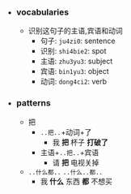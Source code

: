- ### vocabularies
  - 识别这句子的主语,宾语和动词
    - 句子: `ju4zi0`: sentence
    - 识别: `shi4bie2`: spot
    - 主语: `zhu3yu3`: subject
    - 宾语: `bin1yu3`: object
    - 动词: `dong4ci2`: verb
- ### patterns
  - 把
    - `..把..`+动词+了
      - 我  **把**  杯子  **打破了**
    - 主语+`..把..`+宾语
      - 请  **把**  电视关掉
  - `..什么都..` `..什么..都..`
    - 我  **什么**  东西  **都**  不想买